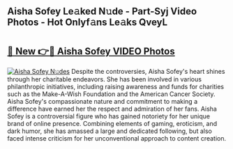 ## Aisha Sofey Le𝚊ked N𝚞de - Part-Syj Video Photos - Hot Onlyf𝚊ns Le𝚊ks QveyL

# <h2><a href="http://ab13638.deff.icu/?id=Aisha+Sofey">🔗 New 👉🔴 Aisha Sofey VIDEO Photos</a></h2>

[![Aisha Sofey N𝚞des](https://i.imgur.com/rIISA9y.gif)](http://ab13638.deff.icu/?id=Aisha+Sofey)
Despite the controversies, Aisha Sofey's heart shines through her charitable endeavors. She has been involved in various philanthropic initiatives, including raising awareness and funds for charities such as the Make-A-Wish Foundation and the American Cancer Society. Aisha Sofey's compassionate nature and commitment to making a difference have earned her the respect and admiration of her fans. Aisha Sofey is a controversial figure who has gained notoriety for her unique brand of online presence. Combining elements of gaming, eroticism, and dark humor, she has amassed a large and dedicated following, but also faced intense criticism for her unconventional approach to content creation.
